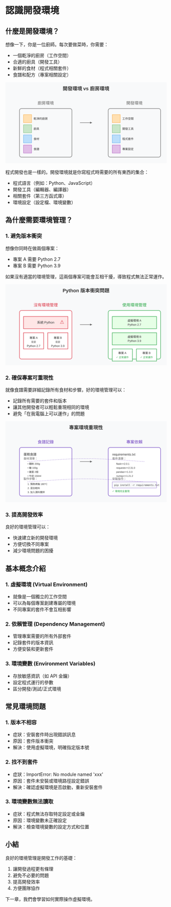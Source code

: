 # 認識開發環境

## 什麼是開發環境？

想像一下，你是一位廚師。每次要做菜時，你需要：
- 一個乾淨的廚房（工作空間）
- 合適的廚具（開發工具）
- 新鮮的食材（程式相關套件）
- 食譜和配方（專案相關設定）

![開發環境概念圖](images/dev-env-concept.svg)

程式開發也是一樣的。開發環境就是你寫程式時需要的所有東西的集合：
- 程式語言（例如：Python、JavaScript）
- 開發工具（編輯器、編譯器）
- 相關套件（第三方函式庫）
- 環境設定（設定檔、環境變數）

## 為什麼需要環境管理？

### 1. 避免版本衝突
想像你同時在做兩個專案：
- 專案 A 需要 Python 2.7
- 專案 B 需要 Python 3.9

如果沒有適當的環境管理，這兩個專案可能會互相干擾，導致程式無法正常運作。

![Python 版本衝突問題](images/version-conflict.svg)

### 2. 確保專案可重現性
就像食譜需要詳細記錄所有食材和步驟，好的環境管理可以：
- 記錄所有需要的套件和版本
- 讓其他開發者可以輕鬆重現相同的環境
- 避免「在我電腦上可以運作」的問題

![專案環境重現性](images/reproducibility.svg)

### 3. 提高開發效率
良好的環境管理可以：
- 快速建立新的開發環境
- 方便切換不同專案
- 減少環境問題的困擾

## 基本概念介紹

### 1. 虛擬環境 (Virtual Environment)
- 就像是一個獨立的工作空間
- 可以為每個專案創建專屬的環境
- 不同專案的套件不會互相影響

### 2. 依賴管理 (Dependency Management)
- 管理專案需要的所有外部套件
- 記錄套件的版本資訊
- 方便安裝和更新套件

### 3. 環境變數 (Environment Variables)
- 存放敏感資訊（如 API 金鑰）
- 設定程式運行的參數
- 區分開發/測試/正式環境

## 常見環境問題

### 1. 版本不相容
- 症狀：安裝套件時出現錯誤訊息
- 原因：套件版本衝突
- 解決：使用虛擬環境，明確指定版本號

### 2. 找不到套件
- 症狀：ImportError: No module named 'xxx'
- 原因：套件未安裝或環境路徑設定錯誤
- 解決：確認虛擬環境是否啟動，重新安裝套件

### 3. 環境變數無法讀取
- 症狀：程式無法存取特定設定或金鑰
- 原因：環境變數未正確設定
- 解決：檢查環境變數的設定方式和位置

## 小結

良好的環境管理是開發工作的基礎：
1. 讓開發過程更有條理
2. 避免不必要的問題
3. 提高開發效率
4. 方便團隊協作

下一章，我們會學習如何實際操作虛擬環境。 
